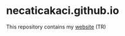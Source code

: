 # necaticakaci.github.io

This repository contains my [website](https://necaticakaci.github.io) (TR)
